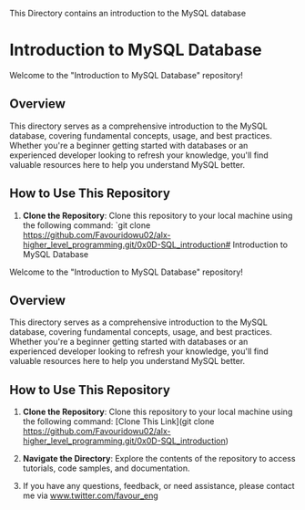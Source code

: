 This Directory contains an introduction to the MySQL database

# Introduction to MySQL Database

Welcome to the "Introduction to MySQL Database" repository!

## Overview

This directory serves as a comprehensive introduction to the MySQL database, covering fundamental concepts, usage, and best practices. Whether you're a beginner getting started with databases or an experienced developer looking to refresh your knowledge, you'll find valuable resources here to help you understand MySQL better.

## How to Use This Repository

1. **Clone the Repository**: Clone this repository to your local machine using the following command:
`git clone https://github.com/Favouridowu02/alx-higher_level_programming.git/0x0D-SQL_introduction# Introduction to MySQL Database

Welcome to the "Introduction to MySQL Database" repository!

## Overview

This directory serves as a comprehensive introduction to the MySQL database, covering fundamental concepts, usage, and best practices. Whether you're a beginner getting started with databases or an experienced developer looking to refresh your knowledge, you'll find valuable resources here to help you understand MySQL better.

## How to Use This Repository

1. **Clone the Repository**: Clone this repository to your local machine using the following command:
[Clone This Link](git clone https://github.com/Favouridowu02/alx-higher_level_programming.git/0x0D-SQL_introduction)

2. **Navigate the Directory**: Explore the contents of the repository to access tutorials, code samples, and documentation.

3. If you have any questions, feedback, or need assistance, please contact me via www.twitter.com/favour_eng

